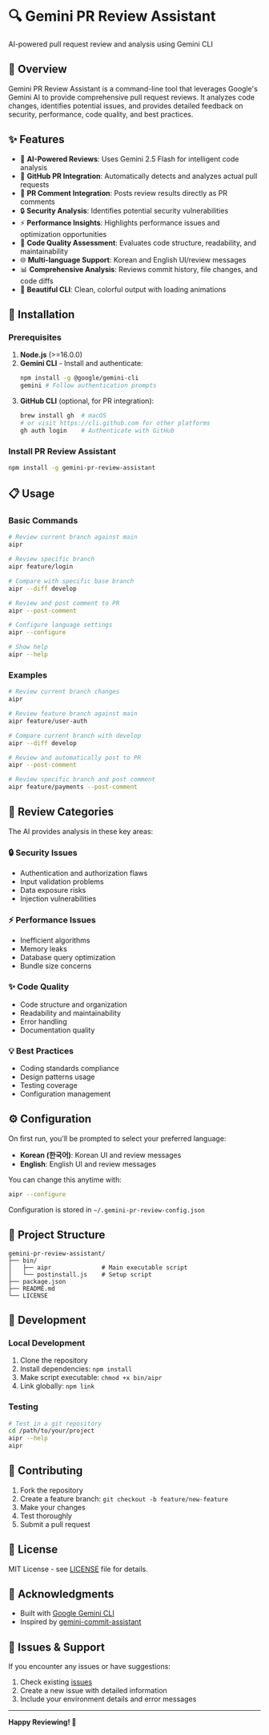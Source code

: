# 🔍 Gemini PR Review Assistant

AI-powered pull request review and analysis using Gemini CLI

## 📖 Overview

Gemini PR Review Assistant is a command-line tool that leverages Google's Gemini AI to provide comprehensive pull request reviews. It analyzes code changes, identifies potential issues, and provides detailed feedback on security, performance, code quality, and best practices.

## ✨ Features

- 🤖 **AI-Powered Reviews**: Uses Gemini 2.5 Flash for intelligent code analysis
- 🔗 **GitHub PR Integration**: Automatically detects and analyzes actual pull requests
- 💬 **PR Comment Integration**: Posts review results directly as PR comments
- 🔒 **Security Analysis**: Identifies potential security vulnerabilities
- ⚡ **Performance Insights**: Highlights performance issues and optimization opportunities
- 🎯 **Code Quality Assessment**: Evaluates code structure, readability, and maintainability
- 🌐 **Multi-language Support**: Korean and English UI/review messages
- 📊 **Comprehensive Analysis**: Reviews commit history, file changes, and code diffs
- 🎨 **Beautiful CLI**: Clean, colorful output with loading animations

## 🚀 Installation

### Prerequisites

1. **Node.js** (>=16.0.0)
2. **Gemini CLI** - Install and authenticate:
   ```bash
   npm install -g @google/gemini-cli
   gemini # Follow authentication prompts
   ```
3. **GitHub CLI** (optional, for PR integration):
   ```bash
   brew install gh  # macOS
   # or visit https://cli.github.com for other platforms
   gh auth login    # Authenticate with GitHub
   ```

### Install PR Review Assistant

```bash
npm install -g gemini-pr-review-assistant
```

## 📋 Usage

### Basic Commands

```bash
# Review current branch against main
aipr

# Review specific branch
aipr feature/login

# Compare with specific base branch
aipr --diff develop

# Review and post comment to PR
aipr --post-comment

# Configure language settings
aipr --configure

# Show help
aipr --help
```

### Examples

```bash
# Review current branch changes
aipr

# Review feature branch against main
aipr feature/user-auth

# Compare current branch with develop
aipr --diff develop

# Review and automatically post to PR
aipr --post-comment

# Review specific branch and post comment
aipr feature/payments --post-comment
```

## 🎯 Review Categories

The AI provides analysis in these key areas:

### 🔒 Security Issues
- Authentication and authorization flaws
- Input validation problems
- Data exposure risks
- Injection vulnerabilities

### ⚡ Performance Issues
- Inefficient algorithms
- Memory leaks
- Database query optimization
- Bundle size concerns

### ✨ Code Quality
- Code structure and organization
- Readability and maintainability
- Error handling
- Documentation quality

### 💡 Best Practices
- Coding standards compliance
- Design patterns usage
- Testing coverage
- Configuration management

## ⚙️ Configuration

On first run, you'll be prompted to select your preferred language:

- **Korean (한국어)**: Korean UI and review messages
- **English**: English UI and review messages

You can change this anytime with:
```bash
aipr --configure
```

Configuration is stored in `~/.gemini-pr-review-config.json`

## 📁 Project Structure

```
gemini-pr-review-assistant/
├── bin/
│   ├── aipr              # Main executable script
│   └── postinstall.js    # Setup script
├── package.json
├── README.md
└── LICENSE
```

## 🔧 Development

### Local Development

1. Clone the repository
2. Install dependencies: `npm install`
3. Make script executable: `chmod +x bin/aipr`
4. Link globally: `npm link`

### Testing

```bash
# Test in a git repository
cd /path/to/your/project
aipr --help
aipr
```

## 🤝 Contributing

1. Fork the repository
2. Create a feature branch: `git checkout -b feature/new-feature`
3. Make your changes
4. Test thoroughly
5. Submit a pull request

## 📄 License

MIT License - see [LICENSE](LICENSE) file for details.

## 🙏 Acknowledgments

- Built with [Google Gemini CLI](https://www.npmjs.com/package/@google/gemini-cli)
- Inspired by [gemini-commit-assistant](https://github.com/c17an/gemini-commit-assistant)

## 🐛 Issues & Support

If you encounter any issues or have suggestions:

1. Check existing [issues](https://github.com/geonhwiii/gemini-pr-review-assistant/issues)
2. Create a new issue with detailed information
3. Include your environment details and error messages

---

**Happy Reviewing! 🎉**